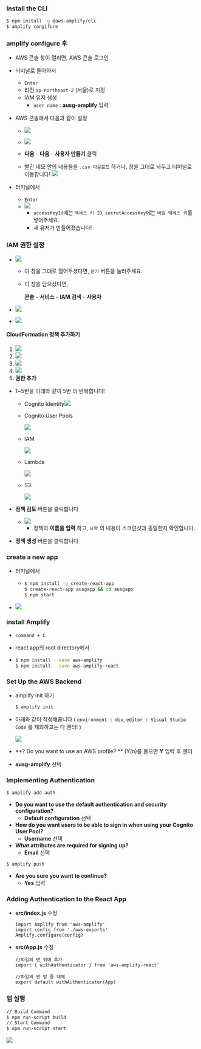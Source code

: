 ### Install the CLI

```bash
$ npm install -g @aws-amplify/cli
$ amplify congifure
```



### amplify configure 후

* AWS 콘솔 창이 열리면, AWS 콘솔 로그인

* 터미널로 돌아와서 

  * `Enter`
  * 리전 `ap-northeast-2` (서울)로 지정
  * IAM 유저 생성
    * `user name` : **ausg-amplify** 입력

* AWS 콘솔에서 다음과 같이 설정

  * ![](./img/1.png)
    

  * ![](./img/2.png)

    

  * **다음** - **다음** - **사용자 만들기** 클릭

  

  * 빨간 네모 안의 내용들을 `.csv 다운로드` 하거나, 창을 그대로 놔두고 터미널로 이동합니다!
    ![](./img/3.png)

    

* 터미널에서

  * `Enter`
  * ![](./img/4.png)
    *  `accessKeyId`에는  `액세스 키 ID`, `secretAccessKey`에는 `비밀 액세스 키`를 넣어주세요.
    * 새 유저가 만들어졌습니다!



### IAM 권한 설정

* ![](./img/3.png)

  * 이 창을 그대로 열어두셨다면, `닫기` 버튼을 눌러주세요.

  * 이 창을 닫으셨다면,

    **콘솔** - **서비스** - **IAM 검색** - **사용자** 

* ![](./img/5.png)

* ![](./img/6.png)



#### CloudFormation 정책 추가하기

1. ![](./img/7.png)
2. ![](./img/8.png)
3. ![](./img/9.png)
4. ![](./img/10.png)
5. **권한 추가**



* 1~5번을 아래와 같이 5번 더 반복합니다!

  * Cognito Identity![](./img/11.png)

  * Cognito User Pools

    ![](./img/12.png)

  * IAM

    ![](./img/13.png)

  * Lambda

    ![](./img/14.png)

  * S3

    ![](./img/15.png)

* **정책 검토** 버튼을 클릭합니다

  * ![](./img/16.png)
    * 정책의 **이름을 입력** 하고, `요약` 의 내용이 스크린샷과 동일한지 확인합니다.

* **정책 생성** 버튼을 클릭합니다



### create a new app

* 터미널에서

  * ```bash
    $ npm install -g create-react-app
    $ create-react-app ausgapp && cd ausgapp
    $ npm start
    ```

* ![](./img/17.png)



### install Amplify

* `command + C`

* react app의 root directory에서

* ```bash
  $ npm install --save aws-amplify
  $ npm install --save aws-amplify-react
  ```



### Set Up the AWS Backend

* amplify init 하기

  ```bash
  $ amplify init
  ```

* 아래와 같이 작성해줍니다 
  ( `environment : dev`, `editor : Visual Studio Code` 를 제외하고는 다 엔터! )

  ![](./img/18.png)
  

* **? Do you want to use an AWS profile? ** (Y/n)를 물으면 **Y** 입력 후 엔터

* **ausg-amplify** 선택



### Implementing Authentication

```bash
$ amplify add auth
```

* **Do you want to use the default authentication and security configuration?**
  * **Default configuration** 선택
* **How do you want users to be able to sign in when using your Cognito User Pool?**
  * **Username** 선택
* **What attributes are required for signing up?**
  * **Email** 선택



```bash
$ amplify push
```

* **Are you sure you want to continue?**
  * **Yes** 입력



### Adding Authentication to the React App

* **src/index.js** 수정

  ```react
  import Amplify from 'aws-amplify'
  import config from './aws-exports'
  Amplify.configure(config)
  ```

  

* **src/App.js** 수정

  ```react
  //파일의 맨 위에 추가
  import { withAuthenticator } from 'aws-amplify-react'
  
  //파일의 맨 밑 줄 대체
  export default withAuthenticator(App)
  ```



### 앱 실행

```bash
// Build Command
$ npm run-script build
// Start Command
$ npm run-script start
```



![](./img/19.png)


